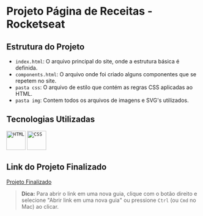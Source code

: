 # Projeto Página de Receitas - Rocketseat

## Estrutura do Projeto

- `index.html`: O arquivo principal do site, onde a estrutura básica é definida.
- `components.html`: O arquivo onde foi criado alguns componentes que se repetem no site. 
- `pasta css`: O arquivo de estilo que contém as regras CSS aplicadas ao HTML.
- `pasta img`: Contem todos os arquivos de imagens e SVG's utilizados.

## Tecnologias Utilizadas

<div align="flex-start">
	<code><img width="50" src="https://user-images.githubusercontent.com/25181517/192158954-f88b5814-d510-4564-b285-dff7d6400dad.png" alt="HTML" title="HTML"/></code>
	<code><img width="50" src="https://user-images.githubusercontent.com/25181517/183898674-75a4a1b1-f960-4ea9-abcb-637170a00a75.png" alt="CSS" title="CSS"/></code>
</div>

## Link do Projeto Finalizado
[Projeto Finalizado](https://pagina-receita-rocketseat.vercel.app/)
> **Dica:** Para abrir o link em uma nova guia, clique com o botão direito e selecione "Abrir link em uma nova guia" ou pressione `Ctrl` (ou `Cmd` no Mac) ao clicar.
